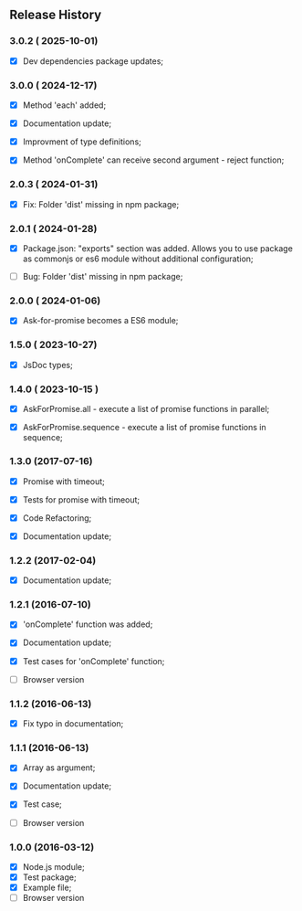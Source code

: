 ## Release History



### 3.0.2 ( 2025-10-01)
- [x] Dev dependencies package updates;



### 3.0.0 ( 2024-12-17)
- [x] Method 'each' added;
- [x] Documentation update;
- [x] Improvment of type definitions;
- [x] Method 'onComplete' can receive second argument - reject function;



### 2.0.3 ( 2024-01-31)
- [x] Fix: Folder 'dist' missing in npm package;



### 2.0.1 ( 2024-01-28)
- [x] Package.json: "exports" section was added. Allows you to use package as commonjs or es6 module without additional configuration;
- [ ] Bug: Folder 'dist' missing in npm package;



### 2.0.0 ( 2024-01-06)
- [x] Ask-for-promise becomes a ES6 module;



### 1.5.0 ( 2023-10-27)
- [x] JsDoc types;



### 1.4.0 ( 2023-10-15 )
- [x] AskForPromise.all - execute a list of promise functions in parallel;
- [x] AskForPromise.sequence - execute a list of promise functions in sequence;



### 1.3.0 (2017-07-16)

- [x] Promise with timeout;
- [x] Tests for promise with timeout;
- [x] Code Refactoring;
- [x] Documentation update;



### 1.2.2 (2017-02-04)

- [x] Documentation update;





### 1.2.1 (2016-07-10)

- [x] 'onComplete' function was added;
- [x] Documentation update;
- [x] Test cases for 'onComplete' function;
- [ ] Browser version



### 1.1.2 (2016-06-13)

 - [x] Fix typo in documentation;



### 1.1.1 (2016-06-13)

 - [x] Array as argument;
 - [x] Documentation update;
 - [x] Test case;
 - [ ] Browser version



### 1.0.0 (2016-03-12)

 - [x] Node.js module;
 - [x] Test package;
 - [x] Example file;
 - [ ] Browser version
